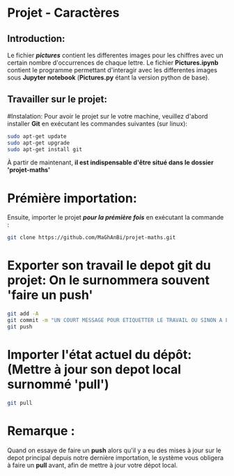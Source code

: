 # Projet - Caractères

## Introduction:
Le fichier ***pictures*** contient les differentes images pour les chiffres avec un certain nombre d'occurrences de chaque lettre. 
Le fichier **Pictures.ipynb** contient le programme permettant d'interagir avec les differentes images sous **Jupyter notebook** (**Pictures.py** étant la version python de base).

## Travailler sur le projet:

#Instalation:
Pour avoir le projet sur le votre machine, veuillez d'abord installer **Git** en exécutant les commandes suivantes (sur linux):
```bash
sudo apt-get update
sudo apt-get upgrade
sudo apt-get install git
```
À partir de maintenant, **il est indispensable d'être situé dans le dossier 'projet-maths'**

# Prémière importation:
Ensuite, importer le projet ***pour la prémière fois*** en exécutant la commande : 
```bash
git clone https://github.com/MaGhAnBi/projet-maths.git
```
# Exporter son travail le depot git du projet: On le surnommera souvent 'faire un push'

```bash
git add -A
git commit -m "UN COURT MESSAGE POUR ETIQUETTER LE TRAVAIL OU SINON A LAISSER VIDE"
git push
```

# Importer l'état actuel du dépôt: (Mettre à jour son depot local surnommé 'pull')

```bash
git pull
```

# Remarque :

Quand on essaye de faire un **push** alors qu'il y a eu des mises à jour sur le depot principal depuis notre dernière importation, le système vous obligera à faire un **pull** avant, afin de mettre à jour votre dépot local. 
